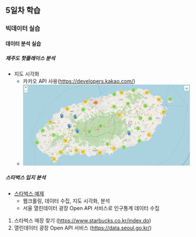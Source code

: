 ## 5일차 학습

### 빅데이터 실습

#### 데이터 분석 실습

##### 제주도 핫플레이스 분석
- 지도 시각화
  - 카카오 API 사용(https://developers.kakao.com/)
  - ![지도 마커클리스터](https://raw.githubusercontent.com/simwh123/bigdata-analysis-2024/main/images/ba008.png)


##### 스타벅스 입지 분석
- [스타벅스 예제](https://github.com/simwh123/bigdata-analysis-2024/blob/main/day05/da13_%EC%8A%A4%ED%83%80%EB%B2%85%EC%8A%A4%EB%A7%A4%EC%9E%A5_%EC%9E%85%EC%A7%80%EB%B6%84%EC%84%9D.ipynb)
  - 웹크롤링, 데이터 수집, 지도 시각화, 분석
  - 서울 열린데이터 광장 Open API 서비스로 인구통계 데이터 수집

1. 스타벅스 매장 찾기 (https://www.starbucks.co.kr/index.do)
2. 열린데이터 광장 Open API 서비스 (https://data.seoul.go.kr/)
    

